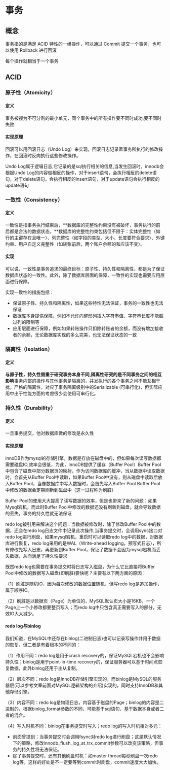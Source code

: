 # 事务

## 概念

事务指的是满足 ACID 特性的一组操作，可以通过 Commit 提交一个事务，也可以使用 Rollback 进行回滚

每个操作就相当于一个事务

## ACID

### 原子性（Atomicity）

#### 定义

事务被视为不可分割的最小单元，同个事务中的所有操作要不同时成功,要不同时失败

#### 实现原理

回滚可以用回滚日志（Undo Log）来实现，回滚日志记录着事务所执行的修改操作，在回滚时反向执行这些修改操作。

Undo Log属于逻辑日志,它记录的是sql执行相关的信息,当发生回滚时，innodb会根据Undo Log的内容做相反的操作，对于insert语句，会执行相反的delete语句，对于delete语句，会执行相反的insert语句，对于update语句会执行相反的update语句

### 一致性（Consistency）

#### 定义

一致性是指事务执行结束后，**数据库的完整性约束没有被破坏，事务执行的前后都是合法的数据状态。**数据库的完整性约束包括但不限于：实体完整性（如行的主键存在且唯一）、列完整性（如字段的类型、大小、长度要符合要求）、外键约束、用户自定义完整性（如转账前后，两个账户余额的和应该不变）。

#### 实现

可以说，一致性是事务追求的最终目标：原子性、持久性和隔离性，都是为了保证数据库状态的一致性。此外，除了数据库层面的保障，一致性的实现也需要应用层面进行保障。

实现一致性的措施包括：

- 保证原子性、持久性和隔离性，如果这些特性无法保证，事务的一致性也无法保证
- 数据库本身提供保障，例如不允许向整形列插入字符串值、字符串长度不能超过列的限制等
- 应用层面进行保障，例如如果转账操作只扣除转账者的余额，而没有增加接收者的余额，无论数据库实现的多么完美，也无法保证状态的一致

### 隔离性（Isolation）

#### 定义

**与原子性，持久性侧重于研究事务本身不同,隔离性研究的是不同事务之间的相互影响**事务内部的操作与其他事务是隔离的，并发执行的各个事务之间不能互相干扰。严格的隔离性，对应了事务隔离级别中的Serializable (可串行化)，但实际应用中出于性能方面的考虑很少会使用可串行化。

### 持久性（Durability）

#### 定义

一旦事务提交，他对数据库做的修改是永久性

#### 实现原理

innoDB作为mysql的存储引擎，数据是存放在磁盘中的，但如果每次读写数据都需要磁盘IO,效率会很低，为此，InnoDB提供了缓存（Buffer Pool）Buffer Pool中包含了磁盘中部分数据页的映射，作为访问数据库的缓冲，当从数据中读取数据时，会首先从Buffer Pool中读取，如果Buffer Pool中没有，则从磁盘中读取后放入Buffer Pool，当像数据库中写入数据时，会首先写入Buffer Pool Buffer Pool 中修改的数据会定期刷新到磁盘中（这一过程称为刷脏）

Buffer Pool的使用大大提高了读写数据的效率，但是也带来了新的问题：如果Mysql宕机，而此时Buffer Pool中修改的数据还没有刷新到磁盘，就会导致数据的丢失，事务的持久性就无法保证

redo log被引用来解决这个问题：当数据被修改时，除了修改Buffer Pool中的数据，还会在redo log日志文件中记录此次操作,当事务提交时，会调用sync接口对redo log进行刷盘，如果mysql宕机，重启时可以读取redo log中的数据，对数据库进行恢复，redo log采用的是WAL（Write-ahead logging，预写式日志），所有修改先写入日志，再更新到Buffer Pool，保证了数据不会因为mysql宕机而丢失数据，从而满足了持久性要求

既然redo log也需要在事务提交时将日志写入磁盘，为什么它比直接将Buffer Pool中修改的数据写入磁盘(即刷脏)要快呢？主要有以下两方面的原因：

（1）刷脏是随机IO，因为每次修改的数据位置随机，但写redo log是追加操作，属于顺序IO。

（2）刷脏是以数据页（Page）为单位的，MySQL默认页大小是16KB，一个Page上一个小修改都要整页写入；而redo log中只包含真正需要写入的部分，无效IO大大减少。

#### redo log与binlog

我们知道，在MySQL中还存在binlog(二进制日志)也可以记录写操作并用于数据的恢复，但二者是有着根本的不同的：

（1）作用不同：redo log是用于crash recovery的，保证MySQL宕机也不会影响持久性；binlog是用于point-in-time recovery的，保证服务器可以基于时间点恢复数据，此外binlog还用于主从复制。

（2）层次不同：redo log是InnoDB存储引擎实现的，而binlog是MySQL的服务器层(可以参考文章前面对MySQL逻辑架构的介绍)实现的，同时支持InnoDB和其他存储引擎。

（3）内容不同：redo log是物理日志，内容基于磁盘的Page；binlog的内容是二进制的，根据binlog_format参数的不同，可能基于sql语句、基于数据本身或者二者的混合。

（4）写入时机不同：binlog在事务提交时写入；redo log的写入时机相对多元：

- 前面曾提到：当事务提交时会调用fsync对redo log进行刷盘；这是默认情况下的策略，修改innodb_flush_log_at_trx_commit参数可以改变该策略，但事务的持久性将无法保证。
- 除了事务提交时，还有其他刷盘时机：如master thread每秒刷盘一次redo log等，这样的好处是不一定要等到commit时刷盘，commit速度大大加快。